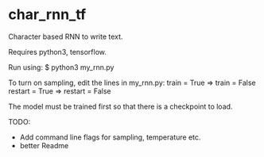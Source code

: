 # char_rnn_tf
Character based RNN to write text.

Requires python3, tensorflow.

Run using:
$ python3 my_rnn.py

To turn on sampling, edit the lines in my_rnn.py:
train = True => train = False
restart = True => restart = False

The model must be trained first so that there is a checkpoint to load.

TODO:
 - Add command line flags for sampling, temperature etc.
 - better Readme
 
